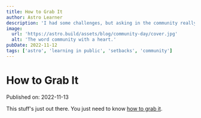 ```yaml
---
title: How to Grab It
author: Astro Learner
description: 'I had some challenges, but asking in the community really helped!'
image:
  url: 'https://astro.build/assets/blog/community-day/cover.jpg'
  alt: 'The word community with a heart.'
pubDate: 2022-11-12
tags: ['astro', 'learning in public', 'setbacks', 'community']
---
```


# How to Grab It

Published on: 2022-11-13

This stuff's just out there. You just need to know [how to grab it](https://astro.build/chat).
